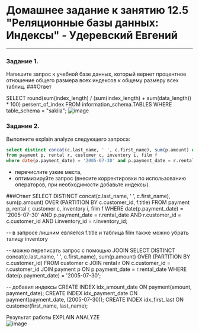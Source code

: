 # Домашнее задание к занятию 12.5 "Реляционные базы данных: Индексы" - Удеревский Евгений 


---

### Задание 1.

Напишите запрос к учебной базе данных, который вернет процентное отношение общего размера всех индексов к общему размеру всех таблиц.
###Ответ

SELECT 
 round(sum(index_length) / (sum(index_length) + sum(data_length)) * 100) persent_of_index
FROM information_schema.TABLES 
WHERE table_schema = "sakila";
![image](https://user-images.githubusercontent.com/105911902/191943050-2cfe6b1a-e743-4267-9b26-0debeaafcd12.png)


### Задание 2.

Выполните explain analyze следующего запроса:
```sql
select distinct concat(c.last_name, ' ', c.first_name), sum(p.amount) over (partition by c.customer_id, f.title)
from payment p, rental r, customer c, inventory i, film f
where date(p.payment_date) = '2005-07-30' and p.payment_date = r.rental_date and r.customer_id = c.customer_id and i.inventory_id = r.inventory_id
```
- перечислите узкие места,
- оптимизируйте запрос (внесите корректировки по использованию операторов, при необходимости добавьте индексы).

###Ответ
SELECT DISTINCT concat(c.last_name, ' ', c.first_name), sum(p.amount) OVER (PARTITION BY c.customer_id, f.title)
FROM payment p, rental r, customer c, inventory i, film f 
WHERE date(p.payment_date) = '2005-07-30' AND p.payment_date = r.rental_date AND r.customer_id = c.customer_id AND i.inventory_id = r.inventory_id;

-- в запросе лишним евляется f.title и таблица film также можно убрать талицу inventory

-- можно переписать запрос с помощью JOOIN
SELECT DISTINCT concat(c.last_name, ' ', c.first_name), sum(p.amount) OVER (PARTITION BY c.customer_id)
FROM customer c
JOIN rental r  ON c.customer_id = r.customer_id 
JOIN payment p ON p.payment_date = r.rental_date 
WHERE date(p.payment_date) = '2005-07-30';

-- добавил индексы
CREATE INDEX idx_amount_date ON payment(amount, payment_date);
CREATE INDEX idx_payment_date ON payment(payment_date, (2005-07-30));
CREATE INDEX idx_first_last ON customer(first_name, last_name);  

Результат работы EXPLAIN ANALYZE  
![image](https://user-images.githubusercontent.com/105911902/191944103-ce44c2b0-e33b-47ae-bf8e-4e7df3d86e86.png)

